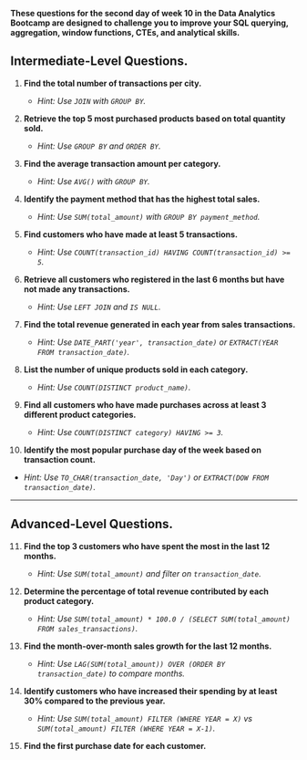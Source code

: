 **These questions for the second day of week 10 in the Data Analytics Bootcamp are designed to challenge you to improve your SQL querying, aggregation, window functions, CTEs, and analytical skills.**
##  **Intermediate-Level Questions.**

1. **Find the total number of transactions per city.**  
   - *Hint: Use `JOIN` with `GROUP BY`.*

2. **Retrieve the top 5 most purchased products based on total quantity sold.**  
   - *Hint: Use `GROUP BY` and `ORDER BY`.*

3. **Find the average transaction amount per category.**  
   - *Hint: Use `AVG()` with `GROUP BY`.*

4. **Identify the payment method that has the highest total sales.**  
   - *Hint: Use `SUM(total_amount)` with `GROUP BY payment_method`.*

5. **Find customers who have made at least 5 transactions.**  
   - *Hint: Use `COUNT(transaction_id) HAVING COUNT(transaction_id) >= 5`.*

6. **Retrieve all customers who registered in the last 6 months but have not made any transactions.**  
   - *Hint: Use `LEFT JOIN` and `IS NULL`.*

7. **Find the total revenue generated in each year from sales transactions.**  
   - *Hint: Use `DATE_PART('year', transaction_date)` or `EXTRACT(YEAR FROM transaction_date)`.*

8. **List the number of unique products sold in each category.**  
   - *Hint: Use `COUNT(DISTINCT product_name)`.*

9. **Find all customers who have made purchases across at least 3 different product categories.**  
   - *Hint: Use `COUNT(DISTINCT category) HAVING >= 3`.*

10. **Identify the most popular purchase day of the week based on transaction count.**  
   - *Hint: Use `TO_CHAR(transaction_date, 'Day')` or `EXTRACT(DOW FROM transaction_date)`.*

---

##  **Advanced-Level Questions.**

11. **Find the top 3 customers who have spent the most in the last 12 months.**  
    - *Hint: Use `SUM(total_amount)` and filter on `transaction_date`.*

12. **Determine the percentage of total revenue contributed by each product category.**  
    - *Hint: Use `SUM(total_amount) * 100.0 / (SELECT SUM(total_amount) FROM sales_transactions)`.*

13. **Find the month-over-month sales growth for the last 12 months.**  
    - *Hint: Use `LAG(SUM(total_amount)) OVER (ORDER BY transaction_date)` to compare months.*

14. **Identify customers who have increased their spending by at least 30% compared to the previous year.**  
    - *Hint: Use `SUM(total_amount) FILTER (WHERE YEAR = X)` vs `SUM(total_amount) FILTER (WHERE YEAR = X-1)`.*

15. **Find the first purchase date for each customer.**
